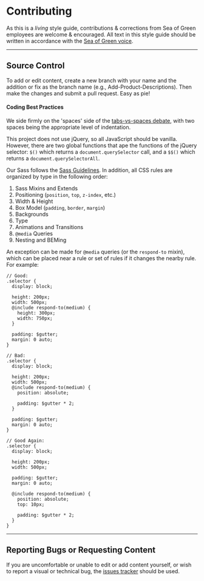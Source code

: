 # Contributing

As this is a *living* style guide, contributions & corrections from Sea of Green employees are welcome & encouraged. All text in this style guide should be written in accordance with the [Sea of Green voice](//style.sea-of-green.com/text/voice).

***

## Source Control

To add or edit content, create a new branch with your name and the addition or fix as the branch name (e.g., Add-Product-Descriptions). Then make the changes and submit a pull request. Easy as pie!

#### Coding Best Practices

We side firmly on the 'spaces' side of the [tabs-vs-spaces debate](https://www.google.com/search?q=tabs+or+spaces), with two spaces being the appropriate level of indentation.

This project does not use jQuery, so all JavaScript should be vanilla. However, there are two global functions that ape the functions of the jQuery selector: ```$()``` which returns a ```document.querySelector``` call, and a ```$$()``` which returns a ```document.querySelectorAll```.

Our Sass follows the [Sass Guidelines](http://sass-guidelin.es/). In addition, all CSS rules are organized by type in the following order:

1. Sass Mixins and Extends
2. Positioning (```position```, ```top```, ```z-index```, etc.)
3. Width & Height
4. Box Model (```padding```, ```border```, ```margin```)
5. Backgrounds
6. Type
7. Animations and Transitions
8. ```@media``` Queries
9. Nesting and BEMing

An exception can be made for ```@media``` queries (or the ```respond-to``` mixin), which can be placed near a rule or set of rules if it changes the nearby rule. For example:

```
// Good:
.selector {
  display: block;

  height: 200px;
  width: 500px;
  @include respond-to(medium) {
    height: 300px;
    width: 750px;
  }

  padding: $gutter;
  margin: 0 auto;
}

// Bad:
.selector {
  display: block;

  height: 200px;
  width: 500px;
  @include respond-to(medium) {
    position: absolute;

    padding: $gutter * 2;
  }

  padding: $gutter;
  margin: 0 auto;
}

// Good Again:
.selector {
  display: block;

  height: 200px;
  width: 500px;

  padding: $gutter;
  margin: 0 auto;

  @include respond-to(medium) {
    position: absolute;
    top: 10px;

    padding: $gutter * 2;
  }
}
```

***

## Reporting Bugs or Requesting Content

If you are uncomfortable or unable to edit or add content yourself, or wish to report a visual or technical bug, the [issues tracker](/issues) should be used.
